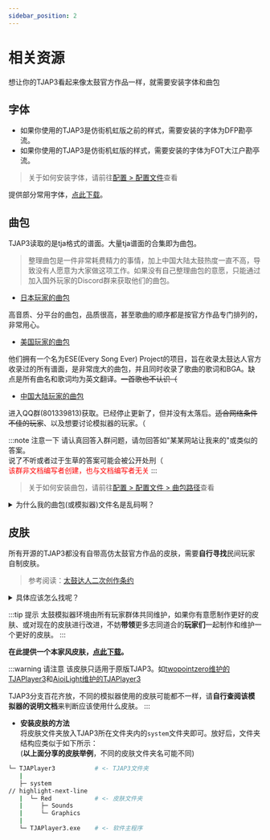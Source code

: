 ```yaml
---
sidebar_position: 2
---
```



# 相关资源
想让你的TJAP3看起来像太鼓官方作品一样，就需要安装字体和曲包

## 字体
- 如果你使用的TJAP3是仿街机虹版之前的样式，需要安装的字体为DFP勘亭流。
- 如果你使用的TJAP3是仿街机虹版的样式，需要安装的字体为FOT大江户勘亭流。
  
> 关于如何安装字体，请前往[配置 > 配置文件](./config_file.md)查看

提供部分常用字体，[点此下载](https://wwm.lanzouw.com/iXWFG00ojnqd)。




## 曲包
TJAP3读取的是tja格式的谱面。大量tja谱面的合集即为曲包。
> 整理曲包是一件非常耗费精力的事情，加上中国大陆太鼓热度一直不高，导致没有人愿意为大家做这项工作。如果没有自己整理曲包的意愿，只能通过加入国外玩家的Discord群来获取他们的曲包。

- [日本玩家的曲包](https://discord.gg/tmbJ6uH)

高音质、分平台的曲包，品质很高，甚至歌曲的顺序都是按官方作品专门排列的，非常用心。

- [美国玩家的曲包](https://discord.gg/XHcVYKW)

他们拥有一个名为ESE(Every Song Ever) Project的项目，旨在收录太鼓达人官方收录过的所有谱面，是非常庞大的曲包，并且同时收录了歌曲的歌词和BGA。缺点是所有曲名和歌词均为英文翻译。~~一首歌也不认识（~~

- [中国大陆玩家的曲包](https://vdse.bdstatic.com//192d9a98d782d9c74c96f09db9378d93.mp4?authorization=bce-auth-v1/40f207e648424f47b2e3dfbb1014b1a5/2021-07-12T02:14:24Z/-1/host/530146520a1c89fb727fbbdb8a0e0c98ec69955459aed4b1c8e00839187536c9)

进入QQ群(801339813)获取。已经停止更新了，但并没有太落后。~~适合网络条件不佳的玩家~~、以及想要讨论模拟器的玩家。（<br/>

:::note 注意一下
请认真回答入群问题，请勿回答如"某某网站让我来的"或类似的答案。<br/>说了不听或者过于生草的答案可能会被公开处刑（<br/>
<font color="red">该群非文档编写者创建，也与文档编写者无关</font>
:::

> 关于如何安装曲包，请前往[配置 > 配置文件 > 曲包路径](./config_file.md#曲包路径)查看

<details>
  <summary>为什么我的曲包(或模拟器)文件名是乱码啊？</summary>

是因为给曲包压缩的人可能是日本人，系统文件名编码和中国人常用的不一样。

[有没有一种可能，这个问题的解决方法百度一搜就有？](https://www.zhihu.com/question/269325315)

文件名乱码只是影响了文件名，不影响文件内的编码，所以这个问题就算不处理，也能正常读取曲包，只是看着不好看而已。

</details>


## 皮肤
所有开源的TJAP3都没有自带高仿太鼓官方作品的皮肤，需要**自行寻找**民间玩家自制皮肤。
> 参考阅读：[太鼓达人二次创作条约](https://taiko-ch.net/ip_policy/)

<details>
  <summary>具体应该怎么找呢？</summary>
  教你们一个简单的方法。<br/>
  在YouTube上搜索【tjaplayer3 スキン】这个关键词，就会出现很多皮肤视频了，挑一个自己喜欢的即可。如果视频标题上标有【配布】的字样，就去视频简介或评论区找下载链接吧！<br/>
  当然大可灵活一些，比如想找东方皮肤就搜索【tjaplayer3 スキン 東方】这个关键字、想找偶像大师皮肤就搜索【tjaplayer3 スキン アイマス】、【tjaplayer3 スキン ミリオンライブ】(百万)或者【tjaplayer3 スキン シンデレラガールズ】(灰姑娘)<br/>以此类推。
</details>

:::tip 提示
太鼓模拟器环境由所有玩家群体共同维护，如果你有意愿制作更好的皮肤、或对现在的皮肤进行改进，不妨**带领**更多志同道合的**玩家们**一起制作和维护一个更好的皮肤。
:::


**在此提供一个本家风皮肤，[点此下载](https://wwm.lanzouw.com/i7kA200okhqd)。**

:::warning 请注意
该皮肤只适用于原版TJAP3。如[twopointzero维护的TJAPlayer3](https://github.com/twopointzero/TJAPlayer3)和[AioiLight维护的TJAPlayer3](https://github.com/AioiLight/TJAPlayer3)

TJAP3分支百花齐放，不同的模拟器使用的皮肤可能都不一样，请**自行查阅该模拟器的说明文档**来判断应该使用什么皮肤。
:::

- **安装皮肤的方法**<br/>
将皮肤文件夹放入TJAP3所在文件夹内的`system`文件夹即可。放好后，文件夹结构应类似于如下所示：<br/>(**以上面分享的皮肤举例**，不同的皮肤文件夹名可能不同)

```sh
└─ TJAPlayer3           # <- TJAP3文件夹
   | 
   ├─ system
// highlight-next-line
   |  └─ Red            # <- 皮肤文件夹
   |     ├─ Sounds
   |     └─ Graphics
   |  
   └─ TJAPlayer3.exe    # <- 软件主程序
```